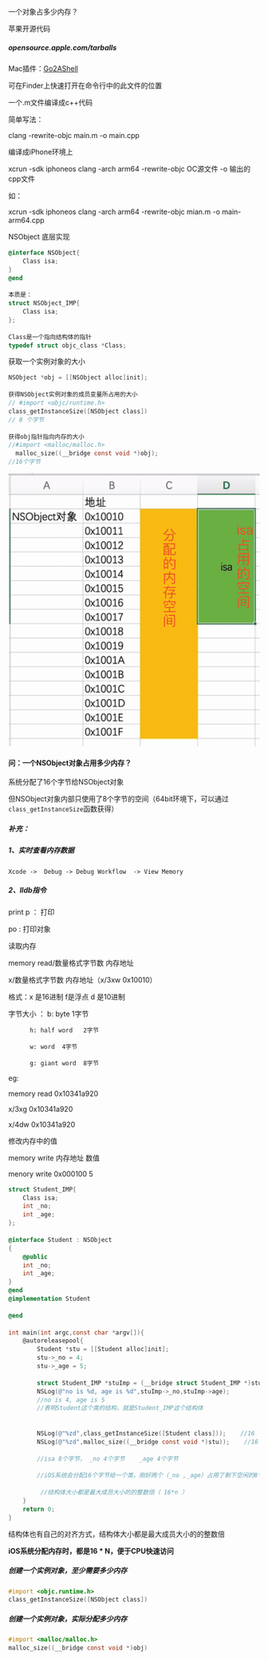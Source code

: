 一个对象占多少内存？

苹果开源代码

##### opensource.apple.com/tarballs

Mac插件：[Go2AShell](https://zipzapmac.com/Go2Shell)

可在Finder上快速打开在命令行中的此文件的位置

一个.m文件编译成c++代码

简单写法：

clang -rewrite-objc main.m -o main.cpp

编译成iPhone环境上

xcrun -sdk iphoneos clang -arch arm64 -rewrite-objc OC源文件 -o 输出的cpp文件

如：

xcrun -sdk iphoneos clang -arch arm64 -rewrite-objc mian.m -o main-arm64.cpp

NSObject 底层实现

```objective-c
@interface NSObject{
    Class isa;
}
@end

本质是：
struct NSObject_IMP{
    Class isa;
};

Class是一个指向结构体的指针
typedef struct objc_class *Class;
```

获取一个实例对象的大小

```objective-c
NSObject *obj = [[NSObject alloc]init];

获得NSObject实例对象的成员变量所占用的大小
// #import <objc/runtime.h>
class_getInstanceSize([NSObject class])
// 8 个字节

获得obj指针指向内存的大小
//#import <malloc/malloc.h>
  malloc_size((__bridge const void *)obj);
//16个字节
```

![内存分配图](../img/内存分配展示.png)

#### 问：一个NSObject对象占用多少内存？

系统分配了16个字节给NSObject对象

但NSObject对象内部只使用了8个字节的空间（64bit环境下，可以通过`class_getInstanceSize`函数获得）



##### 补充：

##### 1、实时查看内存数据

`Xcode ->  Debug -> Debug Workflow  -> View Memory`

##### 2、lldb指令

print   p   ： 打印

po : 打印对象

读取内存

memory read/数量格式字节数   内存地址

x/数量格式字节数  内存地址（x/3xw   0x10010）

格式：x 是16进制  f是浮点   d 是10进制

字节大小 ： b: byte 1字节 

          h: half word   2字节
    
          w: word  4字节
    
          g: giant word  8字节

eg:

memory  read  0x10341a920

x/3xg     0x10341a920

x/4dw    0x10341a920

修改内存中的值

memory write  内存地址   数值

menory  write  0x000100     5 

```objective-c
struct Student_IMP{
    Class isa;
    int _no;
    int _age;
};

@interface Student : NSObject
{
    @public
    int _no;
    int _age;
}
@end
@implementation Student

@end

int main(int argc,const char *argv[]){
    @autoreleasepool{
        Student *stu = [[Student alloc]init];
        stu->_no = 4;
        stu->_age = 5;

        struct Student_IMP *stuImp = (__bridge struct Student_IMP *)stu;
        NSLog(@"no is %d, age is %d",stuImp->_no,stuImp->age);
        //no is 4, age is 5
        //表明Student这个类的结构，就是Student_IMP这个结构体


        NSLog(@"%zd",class_getInstanceSize([Student class]));    //16
        NSLog(@"%zd",malloc_size((__bridge const void *)stu));    //16

        //isa 8个字节， _no 4个字节    _age 4个字节

        //iOS系统会分配16个字节给一个类，刚好两个（_no ,_age）占用了剩下空闲的8个字节，就不需要再申请内存了

         //结构体大小都是最大成员大小的的整数倍（ 16*n ）
    }
    return 0;
}
```

结构体也有自己的对齐方式，结构体大小都是最大成员大小的的整数倍

**iOS系统分配内存时，都是16 * N，便于CPU快速访问**

##### 创建一个实例对象，至少需要多少内存

```objective-c
#import <objc.runtime.h>
class_getInstanceSize([NSObject class])
```

##### 创建一个实例对象，实际分配多少内存

```objective-c
#import <malloc/malloc.h>
malloc_size((__bridge const void *)obj)
```
